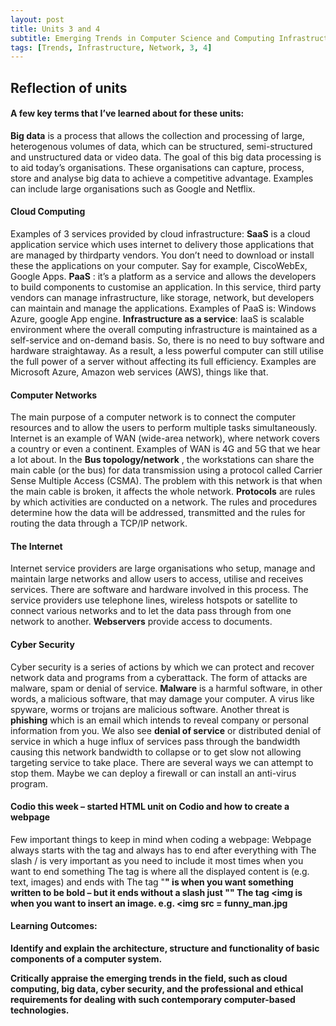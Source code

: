 ```yaml
---
layout: post
title: Units 3 and 4
subtitle: Emerging Trends in Computer Science and Computing Infrastructure and Network
tags: [Trends, Infrastructure, Network, 3, 4]
---
```


## Reflection of units

#### A few key terms that I’ve learned about for these units:
**Big data** is a process that allows the collection and processing of large, heterogenous volumes of data, which can be structured, semi-structured and unstructured data or video data. The goal of this big data processing is to aid today’s organisations. These organisations can capture, process, store and analyse big data to achieve a competitive advantage. Examples can include large organisations such as Google and Netflix.

#### Cloud Computing
Examples of 3 services provided by cloud infrastructure:
**SaaS** is a cloud application service which uses internet to delivery those applications that are managed by thirdparty vendors. You don’t need to download or install these the applications on your computer. Say for example, CiscoWebEx, Google Apps. 
**PaaS** : it’s a platform as a service and allows the developers to build components to customise an application. In this service, third party vendors can manage infrastructure, like storage, network, but developers can maintain and manage the applications. Examples of PaaS is: Windows Azure, google App engine.
**Infrastructure as a service**: IaaS is scalable environment where the overall computing infrastructure is maintained as a self-service and on-demand basis. So, there is no need to buy software and hardware straightaway. As a result, a less powerful computer can still utilise the full power of a server without affecting its full efficiency. Examples are Microsoft Azure, Amazon web services (AWS), things like that.

#### Computer Networks
The main purpose of a computer network is to connect the computer resources and to allow the users to perform multiple tasks simultaneously.
Internet is an example of WAN (wide-area network), where network covers a country or even a continent. Examples of WAN is 4G and 5G that we hear a lot about. 
In the **Bus topology/network** , the workstations can share the main cable (or the bus) for data transmission using a protocol called Carrier Sense Multiple Access (CSMA). The problem with this network is that when the main cable is broken, it affects the whole network. 
**Protocols** are rules by which activities are conducted on a network. The rules and procedures determine how the data will be addressed, transmitted and the rules for routing the data through a TCP/IP network.

#### The Internet
Internet service providers are large organisations who setup, manage and maintain large networks and allow users to access, utilise and receives services. There are software and hardware involved in this process. The service providers use telephone lines, wireless hotspots or satellite to connect various networks and to let the data pass through from one network to another.
**Webservers** provide access to documents.

#### Cyber Security
Cyber security is a series of actions by which we can protect and recover network data and programs from a cyberattack. The form of attacks are malware, spam or denial of service. 
**Malware** is a harmful software, in other words, a malicious software, that may damage your computer. A virus like spyware, worms or trojans are malicious software. 
Another threat is **phishing** which is an email which intends to reveal company or personal information from you.
We also see **denial of service** or distributed denial of service in which a huge influx of services pass through the bandwidth causing this network bandwidth to collapse or to get slow not allowing targeting service to take place. There are several ways we can attempt to stop them. Maybe we can deploy a firewall or can install an anti-virus program.


#### Codio this week – started HTML unit on Codio and how to create a webpage
Few important things to keep in mind when coding a webpage:
Webpage always starts with the tag <html> and always has to end after everything with </html>
The slash / is very important as you need to include it most times when you want to end something
The tag <body> is where all the displayed content is (e.g. text, images) and ends with </body>
The tag "<b>" is when you want something written to be **bold** – but it ends without a slash just "<b>"
The tag <img is when you want to insert an image.                     e.g. <img src = funny_man.jpg





#### Learning Outcomes:
Identify and explain the architecture, structure and functionality of basic components of a computer system. 

Critically appraise the emerging trends in the field, such as cloud computing, big data, cyber security, and the professional and ethical requirements for dealing with such contemporary computer-based technologies.
